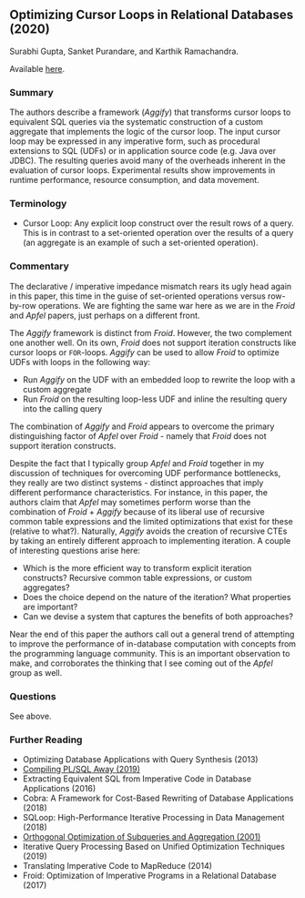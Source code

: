 ## Optimizing Cursor Loops in Relational Databases (2020)

Surabhi Gupta, Sanket Purandare, and Karthik Ramachandra.

Available [here](https://arxiv.org/pdf/2004.05378.pdf).

### Summary

The authors describe a framework (_Aggify_) that transforms cursor loops to equivalent SQL queries via the systematic construction of a custom aggregate that implements the logic of the cursor loop. The input cursor loop may be expressed in any imperative form, such as procedural extensions to SQL (UDFs) or in application source code (e.g. Java over JDBC). The resulting queries avoid many of the overheads inherent in the evaluation of cursor loops. Experimental results show improvements in runtime performance, resource consumption, and data movement.

### Terminology

- Cursor Loop: Any explicit loop construct over the result rows of a query. This is in contrast to a set-oriented operation over the results of a query (an aggregate is an example of such a set-oriented operation).

### Commentary

The declarative / imperative impedance mismatch rears its ugly head again in this paper, this time in the guise of set-oriented operations versus row-by-row operations. We are fighting the same war here as we are in the _Froid_ and _Apfel_ papers, just perhaps on a different front.

The _Aggify_ framework is distinct from _Froid_. However, the two complement one another well. On its own, _Froid_ does not support iteration constructs like cursor loops or `FOR`-loops. _Aggify_ can be used to allow _Froid_ to optimize UDFs with loops in the following way:
- Run _Aggify_ on the UDF with an embedded loop to rewrite the loop with a custom aggregate
- Run _Froid_ on the resulting loop-less UDF and inline the resulting query into the calling query

The combination of _Aggify_ and _Froid_ appears to overcome the primary distinguishing factor of _Apfel_ over _Froid_ - namely that _Froid_ does not support iteration constructs.

Despite the fact that I typically group _Apfel_ and _Froid_ together in my discussion of techniques for overcoming UDF performance bottlenecks, they really are two distinct systems - distinct approaches that imply different performance characteristics. For instance, in this paper, the authors claim that _Apfel_ may sometimes perform worse than the combination of _Froid_ + _Aggify_ because of its liberal use of recursive common table expressions and the limited optimizations that exist for these (relative to what?). Naturally, _Aggify_ avoids the creation of recursive CTEs by taking an entirely different approach to implementing iteration. A couple of interesting questions arise here:
- Which is the more efficient way to transform explicit iteration constructs? Recursive common table expressions, or custom aggregates?
- Does the choice depend on the nature of the iteration? What properties are important?
- Can we devise a system that captures the benefits of both approaches?

Near the end of this paper the authors call out a general trend of attempting to improve the performance of in-database computation with concepts from the programming language community. This is an important observation to make, and corroborates the thinking that I see coming out of the _Apfel_ group as well.

### Questions

See above.

### Further Reading

- Optimizing Database Applications with Query Synthesis (2013)
- [Compiling PL/SQL Away (2019)](CompilingPLSQLAway.md)
- Extracting Equivalent SQL from Imperative Code in Database Applications (2016)
- Cobra: A Framework for Cost-Based Rewriting of Database Applications (2018)
- SQLoop: High-Performance Iterative Processing in Data Management (2018)
- [Orthogonal Optimization of Subqueries and Aggregation (2001)](../optimization/OrthogonalOptimizationSubqueries.md)
- Iterative Query Processing Based on Unified Optimization Techniques (2019)
- Translating Imperative Code to MapReduce (2014)
- Froid: Optimization of Imperative Programs in a Relational Database (2017)
